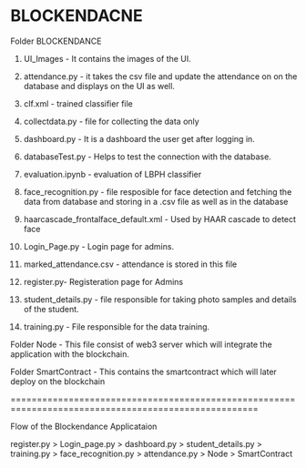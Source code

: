 BLOCKENDACNE
============================================================================================
Folder BLOCKENDANCE <br>


1. UI_Images - It contains the images of the UI.

2. attendance.py - it takes the csv file and update the attendance on on the database and displays on the UI as well.

3. clf.xml - trained classifier file

4. collectdata.py - file for collecting the data only

5. dashboard.py - It is a dashboard the user get after logging in.

6. databaseTest.py - Helps to test the connection with the database.

7. evaluation.ipynb - evaluation of LBPH classifier

8. face_recognition.py - file resposible for face detection and fetching the data from database and storing in a .csv file as well as in the database

9. haarcascade_frontalface_default.xml - Used by HAAR cascade to detect face

10. Login_Page.py - Login page for admins.

11. marked_attendance.csv - attendance is stored in this file

12. register.py- Registeration page for Admins

13. student_details.py - file responsible for taking photo samples and details of the student.

14. training.py - File responsible for the data training.

Folder Node - This file consist of web3 server which will integrate the application with the blockchain.

Folder SmartContract - This contains the smartcontract which will later deploy on the blockchain

=====================================================================================================

Flow of the Blockendance Applicataion

register.py > Login_page.py > dashboard.py > student_details.py > training.py > face_recognition.py > attendance.py > Node > SmartContract